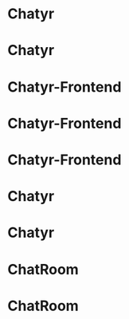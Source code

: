 # Chatyr
# Chatyr
# Chatyr-Frontend
# Chatyr-Frontend
# Chatyr-Frontend
# Chatyr
# Chatyr
# ChatRoom
# ChatRoom
